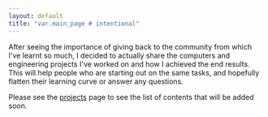```yaml
---
layout: default
title: "var.main_page # intentional"
---
```


After seeing the importance of giving back to the community from which I've learnt so much, I decided to actually share the computers and engineering projects I've worked on and how I achieved the end results. This will help people who are starting out on the same tasks, and hopefully flatten their learning curve or answer any questions.

Please see the [projects](/projects) page to see the list of contents that will be added soon.
